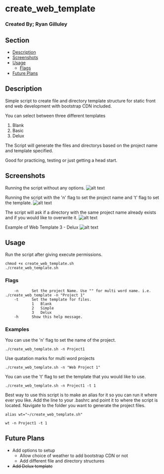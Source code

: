 # create_web_template
### Created By; Ryan Gilluley

## Section
- [Description](#description)
- [Screenshots](#screenshots)
- [Usage](#usage)
    - [Flags](#flags)
- [Future Plans](#future-plans)


## Description

Simple script to create file and directory template structure for static front end web development with bootstrap CDN included.

You can select between three different templates
1. Blank
2. Basic
3. Delux

The Script will generate the files and directorys based on the project name and template specified.

Good for practicing, testing or just getting a head start.


## Screenshots

Running the script without any options.
![alt text](https://eapi.pcloud.com/getpubthumb?code=XZQoKmZF609zyssKX8ran6qz0dGH0n4v1X7&linkpassword=undefined&size=1447x782&crop=0&type=auto)

Running the script with the 'n' flag to set the project name and 't' flag to set the template.
![alt text](https://eapi.pcloud.com/getpubthumb?code=XZgoKmZPU7cPa41nrLPJVN9mJHBnRCnlvN7&linkpassword=undefined&size=1711x577&crop=0&type=auto)

The script will ask if a directory with the same project name already exists and if you would like to overwrite it.
![alt text](https://eapi.pcloud.com/getpubthumb?code=XZwoKmZeoS2kFY8hr4jxQDm8lYhl7bELSy0&linkpassword=undefined&size=1612x704&crop=0&type=auto)

Example of Web Template 3 - Delux
![alt text](https://eapi.pcloud.com/getpubthumb?code=XZCQRSZIQvzHM71fQzPwU68fFPRJY05CBzV&linkpassword=undefined&size=1536x780&crop=0&type=auto)


## Usage

Run the script after giving execute permissions.
```
chmod +x create_web_template.sh
./create_web_template.sh
```


### Flags

```OPTIONS:
    -n      Set the project Name. Use "" for multi word name. i.e. ./create_web_template -n "Project 1"
    -t      Set the template for files.
            1   Blank
            2   Simple
            3   Delux
    -h      Show this help message.
```


### Examples

You can use the 'n' flag to set the name of the project.
```
./create_web_template.sh -n Project1
```
Use quatation marks for multi word projects
```
./create_web_template.sh -n "Web Project 1"
```
You can use the 't' flag to set the template that you would like to use.
```
./create_web_template.sh -n Project1 -t 1
```

Best way to use this script is to make an alias for it so you can run it where ever you like.
Add the line to your .bashrc and point it to where the script is located.
Navigate to the folder you want to generate the project files.
```
alias wt="~/create_web_template.sh"
```
```
wt -n Project1 -t 1
```


## Future Plans

- Add options to setup
    - Allow choice of weather to add bootstrap CDN or not
    - Add different file and directory structures
- ~~Add Delux template~~

